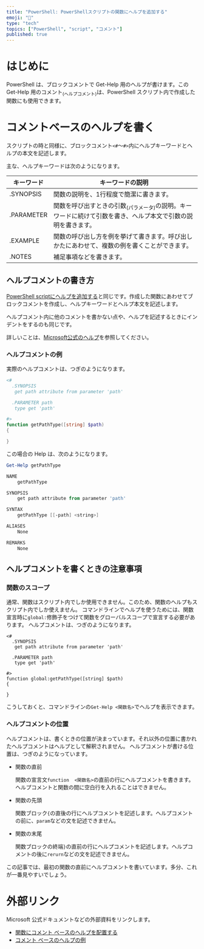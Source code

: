 ```yaml
---
title: "PowerShell: PowerShellスクリプトの関数にヘルプを追加する"
emoji: "🐢"
type: "tech" 
topics: ["PowerShell", "script", "コメント"]
published: true
---
```




# はじめに

PowerShell は、ブロックコメントで Get-Help 用のヘルプが書けます。この Get-Help 用のコメント<sub>(ヘルプコメント)</sub>は、PowerShell スクリプト内で作成した関数にも使用できます。



# コメントベースのヘルプを書く

スクリプトの時と同様に、ブロックコメント`<#`～`#>`内にヘルプキーワードとヘルプの本文を記述します。

主な、ヘルプキーワードは次のようになります。



| キーワード         | キーワードの説明                                             |
| ------------------ | ------------------------------------------------------------ |
| .SYNOPSIS          | 関数の説明を、1行程度で簡潔に書きます。                      |
| .PARAMETER <param> | 関数を呼び出すときの引数<sub>(パラメータ)</sub>の説明。キーワードに続けて引数を書き、ヘルプ本文で引数の説明を書きます。 |
| .EXAMPLE           | 関数の呼び出し方を例を挙げて書きます。呼び出しかたにあわせて、複数の例を書くことができます。 |
| .NOTES             | 補足事項などを書きます。                                     |



## ヘルプコメントの書き方

[PowerShell scriptにヘルプを追加する](https://zenn.dev/atsushifx/articles/pwsh-help-helpcomment)と同じです。作成した関数にあわせてブロックコメントを作成し、ヘルプキーワードとヘルプ本文を記述します。

ヘルプコメント内に他のコメントを書かない点や、ヘルプを記述するときにインデントをするのも同じです。

詳しいことは、[Microsoft公式のヘルプ](https://docs.microsoft.com/ja-jp/PowerShell/scripting/developer/help/examples-of-comment-based-help)を参照してください。



### ヘルプコメントの例

実際のヘルプコメントは、つぎのようになります。

``` PowerShell
<#
  .SYNOPSIS
   get path attribute from parameter 'path'

  .PARAMETER path
   type get 'path'

#>
function getPathType([string] $path)
{

}
```

この場合の Help は、次のようになります。

``` PowerShell
Get-Help getPathType

NAME
    getPathType

SYNOPSIS
    get path attribute from parameter 'path'

SYNTAX
    getPathType [[-path] <string>]

ALIASES
    None

REMARKS
    None

```


## ヘルプコメントを書くときの注意事項

### 関数のスコープ

通常、関数はスクリプト内でしか使用できません。このため、関数のヘルプもスクリプト内でしか使えません。
コマンドラインでヘルプを使うためには、関数宣言時に`global:`修飾子をつけて関数をグローバルスコープで宣言する必要があります。
ヘルプコメントは、つぎのようになります。


``` :PowerShell
<#
  .SYNOPSIS
   get path attribute from parameter 'path'

  .PARAMETER path
   type get 'path'

#>
function global:getPathType([string] $path)
{

}
```


こうしておくと、コマンドラインの`Get-Help <関数名>`でヘルプを表示できます。



### ヘルプコメントの位置

ヘルプコメントは、書くときの位置が決まっています。それ以外の位置に書かれたヘルプコメントはヘルプとして解釈されません。
ヘルプコメントが書ける位置は、つぎのようになっています。

- 関数の直前

  関数の宣言文`function  <関数名>`の直前の行にヘルプコメントを書きます。ヘルプコメントと関数の間に空白行を入れることはできません。


- 関数の先頭

  関数ブロック`{`の直後の行にヘルプコメントを記述します。ヘルプコメントの前に、`param`などの文を記述できません。


- 関数の末尾

  関数ブロックの終端`}`の直前の行にヘルプコメントを記述します。ヘルプコメントの後に`rerurn`などの文を記述できません。


この記事では、最初の関数の直前にヘルプコメントを書いています。多分、これが一番見やすいでしょう。
  


# 外部リンク
Microsoft 公式ドキュメントなどの外部資料をリンクします。

- [関数にコメント ベースのヘルプを配置する](https://docs.microsoft.com/ja-jp/PowerShell/scripting/developer/help/placing-comment-based-help-in-functions) 
- [コメント ベースのヘルプの例](https://docs.microsoft.com/ja-jp/PowerShell/scripting/developer/help/examples-of-comment-based-help)
